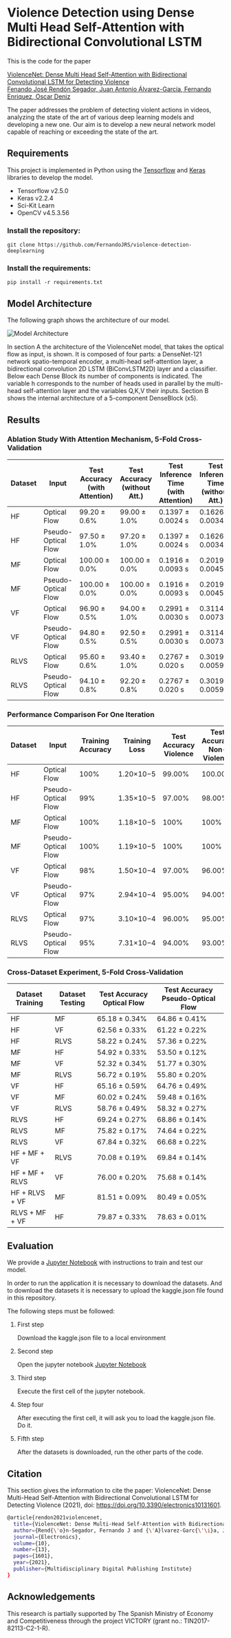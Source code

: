 # Violence Detection using Dense Multi Head Self-Attention with Bidirectional Convolutional LSTM


This is the code for the paper

[ViolenceNet: Dense Multi Head Self-Attention with Bidirectional Convolutional LSTM for Detecting Violence<br/>
Fenando José Rendón Segador, Juan Antonio Álvarez-García, Fernando Enriquez, Oscar Deniz](https://www.mdpi.com/2079-9292/10/13/1601/htm)

The paper addresses the problem of detecting violent actions in videos, analyzing the state of the art of various deep learning models and developing a new one. Our aim is to develop a new neural network model capable of reaching or exceeding the state of the art.

## Requirements

This project is implemented in Python using the [Tensorflow](https://www.tensorflow.org/) and [Keras](https://keras.io/) libraries to develop the model.

- Tensorflow v2.5.0
- Keras v2.2.4
- Sci-Kit Learn
- OpenCV v4.5.3.56

### Install the repository:

```
git clone https://github.com/FernandoJRS/violence-detection-deeplearning
```

### Install the requirements:

```
pip install -r requirements.txt
```

## Model Architecture

The following graph shows the architecture of our model.

![Model Architecture](figures/ModelArchitecture.png?raw=True "Model Architecture")

In section A the architecture of the ViolenceNet model, that takes the optical flow as input, is shown. It is composed of four parts: a DenseNet-121 network spatio-temporal encoder, a multi-head self-attention layer, a bidirectional convolution 2D LSTM (BiConvLSTM2D) layer and a classifier. Below each Dense Block its number of components is indicated. The variable h corresponds to the number of heads used in parallel by the multi-head self-attention layer and the variables Q,K,V their inputs. Section B shows the internal architecture of a 5-component DenseBlock (x5).

## Results

### Ablation Study With Attention Mechanism, 5-Fold Cross-Validation

| Dataset |         Input        | Test Accuracy (with Attention) | Test Accuracy (without Att.) | Test Inference Time (with Attention) | Test Inference Time (without Att.) |
|---------|----------------------|--------------------------------|------------------------------|--------------------------------------|------------------------------------|
|   HF	  | Optical Flow         |         99.20 ± 0.6%	          |         99.00 ± 1.0%         |   0.1397 ± 0.0024 s                  |    0.1626 ± 0.0034 s               |
|   HF	  | Pseudo-Optical Flow  |         97.50 ± 1.0%	          |         97.20 ± 1.0%         |   0.1397 ± 0.0024 s                  |    0.1626 ± 0.0034 s               |
|   MF	  | Optical Flow         |         100.00 ± 0.0%	      |         100.00 ± 0.0%        |   0.1916 ± 0.0093 s                  |    0.2019 ± 0.0045 s               |
|   MF	  | Pseudo-Optical Flow  |         100.00 ± 0.0%	      |         100.00 ± 0.0%        |   0.1916 ± 0.0093 s                  |    0.2019 ± 0.0045 s               |
|   VF	  | Optical Flow         |         96.90 ± 0.5%	          |         94.00 ± 1.0%         |   0.2991 ± 0.0030 s                  |    0.3114 ± 0.0073 s               |
|   VF	  | Pseudo-Optical Flow  |         94.80 ± 0.5%	          |         92.50 ± 0.5%         |   0.2991 ± 0.0030 s                  |    0.3114 ± 0.0073 s               |
|  RLVS	  | Optical Flow         |         95.60 ± 0.6%	          |         93.40 ± 1.0%         |   0.2767 ± 0.020 s                   |    0.3019 ± 0.0059 s               |
|  RLVS	  | Pseudo-Optical Flow  |         94.10 ± 0.8%	          |         92.20 ± 0.8%         |   0.2767 ± 0.020 s                   |    0.3019 ± 0.0059 s               |

### Performance Comparison For One Iteration

| Dataset |         Input        | Training Accuracy | Training Loss | Test Accuracy Violence | Test Accuracy Non-Violence | Test Accuracy |
|---------|----------------------|-------------------|---------------|------------------------|----------------------------|---------------|
|  HF	  | Optical Flow         |  100%             |  1.20×10−5    |  99.00%                |  100.00%                   |  99.50%       |
|  HF	  | Pseudo-Optical Flow  |  99%              |  1.35×10−5    |  97.00%                |  98.00%                    |  97.50%       |
|  MF	  | Optical Flow         |  100%             |  1.18×10−5    |  100%                  |  100%                      |  100%         |
|  MF	  | Pseudo-Optical Flow  |  100%             |  1.19×10−5    |  100%                  |  100%                      |  100%         |
|  VF	  | Optical Flow         |  98%              |  1.50×10−4    |  97.00%                |  96.00%                    |  96.50%       |
|  VF	  | Pseudo-Optical Flow  |  97%              |  2.94×10−4    |  95.00%                |  94.00%                    |  94.50%       |
|  RLVS	  | Optical Flow         |  97%              |  3.10×10−4    |  96.00%                |  95.00%                    |  95.50%       |
|  RLVS	  | Pseudo-Optical Flow  |  95%              |  7.31×10−4    |  94.00%                |  93.00%                    |  93.50%       |

### Cross-Dataset Experiment, 5-Fold Cross-Validation

| Dataset Training | Dataset Testing | Test Accuracy Optical Flow | Test Accuracy Pseudo-Optical Flow |
|------------------|-----------------|----------------------------|-----------------------------------|
|  HF	           | MF              |  65.18 ± 0.34%             |  64.86 ± 0.41%                    |
|  HF	           | VF              |  62.56 ± 0.33%             |  61.22 ± 0.22%                    |
|  HF	           | RLVS            |  58.22 ± 0.24%             |  57.36 ± 0.22%                    |
|  MF	           | HF              |  54.92 ± 0.33%             |  53.50 ± 0.12%                    |
|  MF	           | VF              |  52.32 ± 0.34%             |  51.77 ± 0.30%                    |
|  MF	           | RLVS            |  56.72 ± 0.19%             |  55.80 ± 0.20%                    |
|  VF	           | HF              |  65.16 ± 0.59%             |  64.76 ± 0.49%                    |
|  VF	           | MF              |  60.02 ± 0.24%             |  59.48 ± 0.16%                    |
|  VF	           | RLVS            |  58.76 ± 0.49%             |  58.32 ± 0.27%                    |
|  RLVS	           | HF              |  69.24 ± 0.27%             |  68.86 ± 0.14%                    |
|  RLVS	           | MF              |  75.82 ± 0.17%             |  74.64 ± 0.22%                    |
|  RLVS	           | VF              |  67.84 ± 0.32%             |  66.68 ± 0.22%                    |
|  HF + MF + VF	   | RLVS            |  70.08 ± 0.19%             |  69.84 ± 0.14%                    |
|  HF + MF + RLVS  | VF              |  76.00 ± 0.20%             |  75.68 ± 0.14%                    |
|  HF + RLVS + VF  | MF              |  81.51 ± 0.09%             |  80.49 ± 0.05%                    |
|  RLVS + MF + VF  | HF              |  79.87 ± 0.33%             |  78.63 ± 0.01%                    |


## Evaluation

We provide a [Jupyter Notebook](ViolenceActionDetection.ipynb) with instructions to train and test our model.

In order to run the application it is necessary to download the datasets. And to download the datasets it is necessary to upload the kaggle.json file found in this repository.

The following steps must be followed:

1. First step

    Download the kaggle.json file to a local environment

2. Second step

    Open the jupyter notebook [Jupyter Notebook](ViolenceActionDetection.ipynb)

3. Third step

    Execute the first cell of the jupyter notebook.

4. Step four

    After executing the first cell, it will ask you to load the kaggle.json file. Do it.

5. Fifth step

    After the datasets is downloaded, run the other parts of the code.

## Citation

This section gives the information to cite the paper: ViolenceNet: Dense Multi-Head Self-Attention with Bidirectional Convolutional LSTM for Detecting Violence (2021), doi: https://doi.org/10.3390/electronics10131601.

```bash
@article{rendon2021violencenet,
  title={ViolenceNet: Dense Multi-Head Self-Attention with Bidirectional Convolutional LSTM for Detecting Violence},
  author={Rend{\'o}n-Segador, Fernando J and {\'A}lvarez-Garc{\'\i}a, Juan A and Enr{\'\i}quez, Fernando and Deniz, Oscar},
  journal={Electronics},
  volume={10},
  number={13},
  pages={1601},
  year={2021},
  publisher={Multidisciplinary Digital Publishing Institute}
}
```

## Acknowledgements
This research is partially supported by The Spanish Ministry of Economy and Competitiveness through the project VICTORY (grant no.: TIN2017-82113-C2-1-R).
